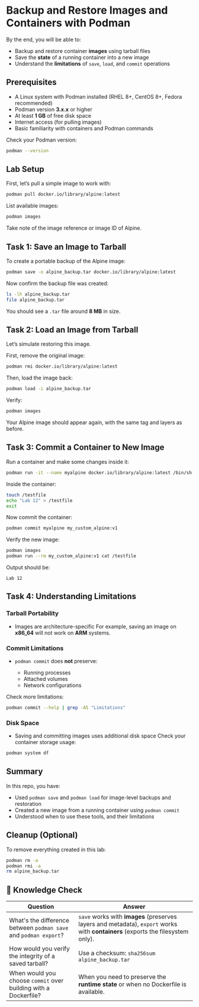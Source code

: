 # Backup and Restore Images and Containers with Podman

By the end, you will be able to:

- Backup and restore container **images** using tarball files  
- Save the **state** of a running container into a new image  
- Understand the **limitations** of `save`, `load`, and `commit` operations  

## Prerequisites

- A Linux system with Podman installed (RHEL 8+, CentOS 8+, Fedora recommended)  
- Podman version **3.x.x** or higher  
- At least **1 GB** of free disk space  
- Internet access (for pulling images)  
- Basic familiarity with containers and Podman commands  

Check your Podman version:
```bash
podman --version
````

## Lab Setup

First, let’s pull a simple image to work with:

```bash
podman pull docker.io/library/alpine:latest
```

List available images:

```bash
podman images
```

Take note of the image reference or image ID of Alpine.

## Task 1: Save an Image to Tarball

To create a portable backup of the Alpine image:

```bash
podman save -o alpine_backup.tar docker.io/library/alpine:latest
```

Now confirm the backup file was created:

```bash
ls -lh alpine_backup.tar
file alpine_backup.tar
```

You should see a `.tar` file around **8 MB** in size.

## Task 2: Load an Image from Tarball

Let’s simulate restoring this image.

First, remove the original image:

```bash
podman rmi docker.io/library/alpine:latest
```

Then, load the image back:

```bash
podman load -i alpine_backup.tar
```

Verify:

```bash
podman images
```

Your Alpine image should appear again, with the same tag and layers as before.

## Task 3: Commit a Container to New Image

Run a container and make some changes inside it:

```bash
podman run -it --name myalpine docker.io/library/alpine:latest /bin/sh
```

Inside the container:

```sh
touch /testfile
echo "Lab 12" > /testfile
exit
```

Now commit the container:

```bash
podman commit myalpine my_custom_alpine:v1
```

Verify the new image:

```bash
podman images
podman run --rm my_custom_alpine:v1 cat /testfile
```

Output should be:

```
Lab 12
```

## Task 4: Understanding Limitations

### Tarball Portability

* Images are architecture-specific
  For example, saving an image on **x86\_64** will not work on **ARM** systems.

### Commit Limitations

* `podman commit` does **not** preserve:

  * Running processes
  * Attached volumes
  * Network configurations

Check more limitations:

```bash
podman commit --help | grep -A5 "Limitations"
```

### Disk Space

* Saving and committing images uses additional disk space
  Check your container storage usage:

```bash
podman system df
```

## Summary

In this repo, you have:

* Used `podman save` and `podman load` for image-level backups and restoration
* Created a new image from a running container using `podman commit`
* Understood when to use these tools, and their limitations

## Cleanup (Optional)

To remove everything created in this lab:

```bash
podman rm -a
podman rmi -a
rm alpine_backup.tar
```

## 🧠 Knowledge Check

| Question                                                         | Answer                                                                                                                          |
| ---------------------------------------------------------------- | ------------------------------------------------------------------------------------------------------------------------------- |
| What's the difference between `podman save` and `podman export`? | `save` works with **images** (preserves layers and metadata), `export` works with **containers** (exports the filesystem only). |
| How would you verify the integrity of a saved tarball?           | Use a checksum: `sha256sum alpine_backup.tar`                                                                                   |
| When would you choose `commit` over building with a Dockerfile?  | When you need to preserve the **runtime state** or when no Dockerfile is available.                                             |
